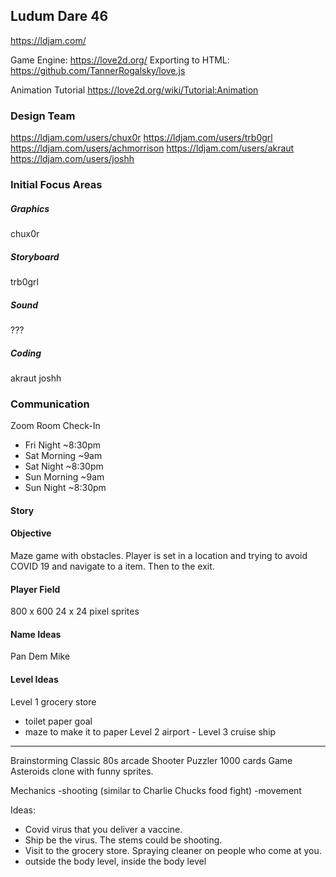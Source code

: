 ## Ludum Dare 46
https://ldjam.com/

Game Engine: https://love2d.org/
Exporting to HTML: https://github.com/TannerRogalsky/love.js

Animation Tutorial
https://love2d.org/wiki/Tutorial:Animation

### Design Team
https://ldjam.com/users/chux0r
https://ldjam.com/users/trb0grl
https://ldjam.com/users/achmorrison
https://ldjam.com/users/akraut
https://ldjam.com/users/joshh


### Initial Focus Areas
##### Graphics
chux0r

##### Storyboard
trb0grl

##### Sound
???

##### Coding
akraut
joshh

### Communication
Zoom Room Check-In
- Fri Night ~8:30pm
- Sat Morning ~9am
- Sat Night ~8:30pm
- Sun Morning ~9am
- Sun Night ~8:30pm

#### Story

#### Objective
Maze game with obstacles. Player is set in a location and trying to avoid COVID 19 and navigate to a item. Then to the exit.

#### Player Field
800 x 600
24 x 24 pixel sprites

#### Name Ideas
Pan Dem Mike

#### Level Ideas
Level 1 grocery store
- toilet paper goal
- maze to make it to paper
Level 2 airport -
Level 3 cruise ship


-----------------------
Brainstorming
Classic 80s arcade
Shooter
Puzzler
1000 cards Game
Asteroids clone with funny sprites.

Mechanics
-shooting (similar to Charlie Chucks food fight)
-movement

Ideas:
- Covid virus that you deliver a vaccine.
- Ship be the virus. The stems could be shooting.
- Visit to the grocery store. Spraying cleaner on people who come at you.
- outside the body level, inside the body level
